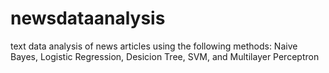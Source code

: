 # newsdataanalysis
text data analysis of news articles using the following methods: Naive Bayes, Logistic Regression, Desicion Tree, SVM, and Multilayer Perceptron
